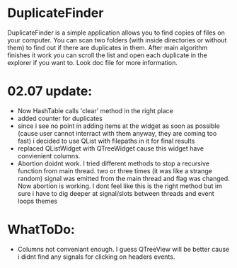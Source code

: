 # DuplicateFinder

DuplicateFinder is a simple application allows you to find copies of files on your computer. You can scan two folders (with inside directories or without them) to find out if there are duplicates in them.
After main algorithm finishes it work you can scroll the list and open each duplicate in the explorer if you want to. Look doc file for more information.

# 02.07 update:
* Now HashTable calls 'clear' method in the right place
* added counter for duplicates
* since i see no point in adding items at the widget as soon as possible (cause user cannot interract with them anyway, they are coming too fast) i decided to use QList with filepaths in it for final results
* replaced QListWidget with QTreeWidget cause this widget have convienient columns.
* Abortion doidnt work. I tried different methods to stop a recursive function from main thread. two or three times (it was like a strange random) signal was emitted from the main thread and flag was changed. Now abortion is working. I dont feel like this is the right method but im sure i have to dig deeper at signal/slots between threads and event loops themes 
# WhatToDo:
* Columns not conveniant enough. I guess QTreeView will be better cause i didnt find any signals for clicking on headers events.
